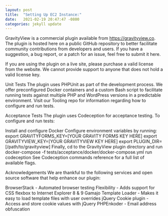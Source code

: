 ```yaml
---
layout: post
title:  "Setting Up EC2 Instance:"
date:   2021-02-19 20:47:47 -0800
categories: jekyll update
---
```



GravityView is a commercial plugin available from https://gravityview.co. The plugin is hosted here on a public GitHub repository to better facilitate community contributions from developers and users. If you have a suggestion, a bug report, or a patch for an issue, feel free to submit it here.

If you are using the plugin on a live site, please purchase a valid license from the website. We cannot provide support to anyone that does not hold a valid license key.

Unit Tests
The plugin uses PHPUnit as part of the development process. We offer preconfigured Docker containers and a custom Bash script to facilitate running tests against multiple PHP and WordPress versions in a predictable environment. Visit our Tooling repo for information regarding how to configure and run tests.

Acceptance Tests
The plugin uses Codeception for acceptance testing. To configure and run tests:

Install and configure Docker
Configure environment variables by running:
export GRAVITYFORMS_KEY=[YOUR GRAVITY FORMS KEY HERE]
export GRAVITYVIEW_KEY=[YOUR GRAVITYVIEW KEY HERE]
export PLUGIN_DIR=[/path/to/gravityview]
Finally, cd to the GravityView plugin directory and run docker-compose -f tests/acceptance/docker/docker-compose.yml run codeception
See Codeception commands reference for a full list of available flags.

Acknowledgements
We are thankful to the following services and open source software that help enhance our plugin:

BrowserStack - Automated browser testing
Flexibility - Adds support for CSS flexbox to Internet Explorer 8 & 9
Gamajo Template Loader - Makes it easy to load template files with user overrides
jQuery Cookie plugin - Access and store cookie values with jQuery
PHPEnkoder - Email address obfuscation